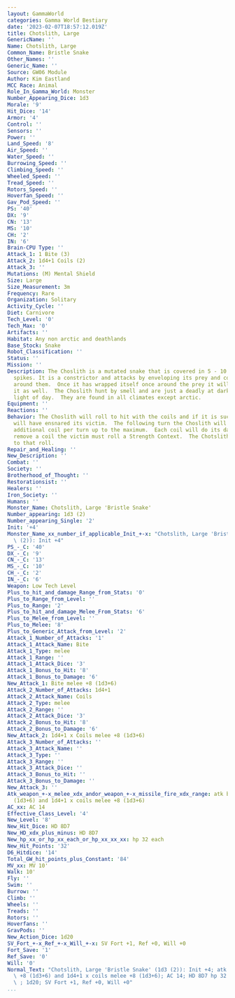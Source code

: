 ```yaml
---
layout: GammaWorld
categories: Gamma World Bestiary
date: '2023-02-07T18:57:12.019Z'
title: Chotslith, Large
GenericName: ''
Name: Chotslith, Large
Common_Name: Bristle Snake
Other_Names: ''
Generic_Name: ''
Source: GW06 Module
Author: Kim Eastland
MCC Race: Animal
Role_In_Gamma_World: Monster
Number_Appearing_Dice: 1d3
Morale: '9'
Hit_Dice: '14'
Armor: '4'
Control: ''
Sensors: ''
Power: ''
Land_Speed: '8'
Air_Speed: ''
Water_Speed: ''
Burrowing_Speed: ''
Climbing_Speed: ''
Wheeled_Speed: ''
Tread_Speed: ''
Rotors_Speed: ''
Hoverfan_Speed: ''
Gav_Pod_Speed: ''
PS: '40'
DX: '9'
CN: '13'
MS: '10'
CH: '2'
IN: '6'
Brain-CPU Type: ''
Attack_1: 1 Bite (3)
Attack_2: 1d4+1 Coils (2)
Attack_3: ''
Mutations: (M) Mental Shield
Size: Large
Size_Measurement: 3m
Frequency: Rare
Organization: Solitary
Activity_Cycle: ''
Diet: Carnivore
Tech_Level: '0'
Tech_Max: '0'
Artifacts: ''
Habitat: Any non arctic and deathlands
Base_Stock: Snake
Robot_Classification: ''
Status: ''
Mission: ''
Description: The Choslith is a mutated snake that is covered in 5 - 10 inch needle-like
  spikes. It is a constrictor and attacks by enveloping its prey and constricting
  around them.  Once it has wrapped itself once around the prey it will start to bite
  it as well.  The Choslith hunt by smell and are just a deadly at dark as in the
  light of day.  They are found in all climates except arctic.
Equipment: ''
Reactions: ''
Behavior: The Choslith will roll to hit with the coils and if it is successful it
  will have ensnared its victim.  The following turn the Choslith will attempt one
  additional coil per turn up to the maximum.  Each coil will do its damage individually.  To
  remove a coil the victim must roll a Strength Context.  The Chotslith has a +4 modifier
  to that roll.
Repair_and_Healing: ''
New_Description: ''
Combat: ''
Society: ''
Brotherhood_of_Thought: ''
Restorationsist: ''
Healers: ''
Iron_Society: ''
Humans: ''
Monster_Name: Chotslith, Large 'Bristle Snake'
Number_appearing: 1d3 (2)
Number_appearing_Single: '2'
Init: '+4'
Monster_Name_xx_number_if_applicable_Init_+-x: "Chotslith, Large 'Bristle Snake' (1d3\
  \ (2)): Init +4"
PS_-_C: '40'
DX_-_C: '9'
CN_-_C: '13'
MS_-_C: '10'
CH_-_C: '2'
IN_-_C: '6'
Weapon: Low Tech Level
Plus_to_hit_and_damage_Range_from_Stats: '0'
Plus_to_Range_from_Level: ''
Plus_to_Range: '2'
Plus_to_hit_and_damage_Melee_From_Stats: '6'
Plus_to_Melee_from_Level: ''
Plus_to_Melee: '8'
Plus_to_Generic_Attack_from_Level: '2'
Attack_1_Number_of_Attacks: '1'
Attack_1_Attack_Name: Bite
Attack_1_Type: melee
Attack_1_Range: ''
Attack_1_Attack_Dice: '3'
Attack_1_Bonus_to_Hit: '8'
Attack_1_Bonus_to_Damage: '6'
New_Attack_1: Bite melee +8 (1d3+6)
Attack_2_Number_of_Attacks: 1d4+1
Attack_2_Attack_Name: Coils
Attack_2_Type: melee
Attack_2_Range: ''
Attack_2_Attack_Dice: '3'
Attack_2_Bonus_to_Hit: '8'
Attack_2_Bonus_to_Damage: '6'
New_Attack_2: 1d4+1 x Coils melee +8 (1d3+6)
Attack_3_Number_of_Attacks: ''
Attack_3_Attack_Name: ''
Attack_3_Type: ''
Attack_3_Range: ''
Attack_3_Attack_Dice: ''
Attack_3_Bonus_to_Hit: ''
Attack_3_Bonus_to_Damage: ''
New_Attack_3: ''
Atk_weapon_+-x_melee_xdx_andor_weapon_+-x_missile_fire_xdx_range: atk bite melee +8
  (1d3+6) and 1d4+1 x coils melee +8 (1d3+6)
AC_xx: AC 14
Effective_Class_Level: '4'
New_Level: '8'
New_Hit_Dice: HD 8D7
New_HD_xdx_plus_minus: HD 8D7
New_hp_xx_or_hp_xx_each_or_hp_xx_xx_xx: hp 32 each
New_Hit_Points: '32'
D6_Hitdice: '14'
Total_GW_hit_points_plus_Constant: '84'
MV_xx: MV 10'
Walk: 10'
Fly: ''
Swim: ''
Burrow: ''
Climb: ''
Wheels: ''
Treads: ''
Rotors: ''
Hoverfans: ''
GravPods: ''
New_Action_Dice: 1d20
SV_Fort_+-x_Ref_+-x_Will_+-x: SV Fort +1, Ref +0, Will +0
Fort_Save: '1'
Ref_Save: '0'
Will: '0'
Normal_Text: "Chotslith, Large 'Bristle Snake' (1d3 (2)): Init +4; atk bite melee\
  \ +8 (1d3+6) and 1d4+1 x coils melee +8 (1d3+6); AC 14; HD 8D7 hp 32 each; MV 10'\
  \ ; 1d20; SV Fort +1, Ref +0, Will +0"
...
```

